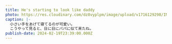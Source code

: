 ```yaml
---
title: He's starting to look like daddy
photo: https://res.cloudinary.com/dz8vyplpm/image/upload/v1716129298/IMG_9022_qznnuz.jpg
caption: |-
  小さい手をあげて寝てるのが可愛い。
  こうやって見ると、日に日にパパに似て来たね。
publish-date: 2024-02-19T23:39:00.000Z
---
```

